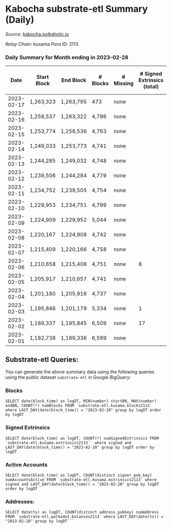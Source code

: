 # Kabocha substrate-etl Summary (Daily)

_Source_: [kabocha.polkaholic.io](https://kabocha.polkaholic.io)

*Relay Chain*: kusama
*Para ID*: 2113



### Daily Summary for Month ending in 2023-02-28


| Date | Start Block | End Block | # Blocks | # Missing | # Signed Extrinsics (total) | # Active Accounts | # Addresses with Balances | # Events | # Transfers | # XCM Transfers In | # XCM Transfers Out |
| ---- | ----------- | --------- | -------- | --------- | --------------------------- | ----------------- | ------------------------- | -------- | ----------- | ------------------ | ------------------- |
| 2023-02-17 | 1,263,323 | 1,263,795 | 473 | none  |  |  |  |  |   |   |   |
| 2023-02-16 | 1,258,537 | 1,263,322 | 4,786 | none  |  |  |  | 8,888 |   |   |   |
| 2023-02-15 | 1,253,774 | 1,258,536 | 4,763 | none  |  |  | 13,224 | 9,542 |   |   |   |
| 2023-02-14 | 1,249,033 | 1,253,773 | 4,741 | none  |  |  | 13,224 | 9,501 |   |   |   |
| 2023-02-13 | 1,244,285 | 1,249,032 | 4,748 | none  |  |  | 13,224 | 9,512 |   |   |   |
| 2023-02-12 | 1,239,506 | 1,244,284 | 4,779 | none  |  |  | 13,224 | 9,574 |   |   |   |
| 2023-02-11 | 1,234,752 | 1,239,505 | 4,754 | none  |  |  | 13,224 | 9,524 |   |   |   |
| 2023-02-10 | 1,229,953 | 1,234,751 | 4,799 | none  |  |  | 13,224 | 9,614 |   |   |   |
| 2023-02-09 | 1,224,909 | 1,229,952 | 5,044 | none  |  |  | 13,224 | 10,104 |   |   |   |
| 2023-02-08 | 1,220,167 | 1,224,908 | 4,742 | none  |  |  | 13,224 | 9,500 |   |   |   |
| 2023-02-07 | 1,215,409 | 1,220,166 | 4,758 | none  |  |  | 13,224 | 9,532 |   |   |   |
| 2023-02-06 | 1,210,658 | 1,215,408 | 4,751 | none  | 8 | 4 | 13,224 | 9,556 | 3  |   |   |
| 2023-02-05 | 1,205,917 | 1,210,657 | 4,741 | none  |  |  | 13,222 | 9,506 |   |   |   |
| 2023-02-04 | 1,201,180 | 1,205,916 | 4,737 | none  |  |  | 13,222 | 9,492 |   |   |   |
| 2023-02-03 | 1,195,846 | 1,201,179 | 5,334 | none  | 1 | 1 | 13,222 | 10,694 | 1  |   |   |
| 2023-02-02 | 1,189,337 | 1,195,845 | 6,509 | none  | 17 | 8 | 13,221 | 13,120 |   |   |   |
| 2023-02-01 | 1,182,738 | 1,189,336 | 6,599 | none  |  |  | 13,221 | 13,220 |   |   |   |

## Substrate-etl Queries:
You can generate the above summary data using the following queries using the public dataset `substrate-etl` in Google BigQuery:


### Blocks
```
SELECT date(block_time) as logDT, MIN(number) startBN, MAX(number) endBN, COUNT(*) numBlocks FROM `substrate-etl.kusama.blocks2113`  where LAST_DAY(date(block_time)) = "2023-02-28" group by logDT order by logDT
```


### Signed Extrinsics
```
SELECT date(block_time) as logDT, COUNT(*) numSignedExtrinsics FROM `substrate-etl.kusama.extrinsics2113`  where signed and LAST_DAY(date(block_time)) = "2023-02-28" group by logDT order by logDT
```


### Active Accounts
```
SELECT date(block_time) as logDT, COUNT(distinct signer_pub_key) numAccountsActive FROM `substrate-etl.kusama.extrinsics2113` where signed and LAST_DAY(date(block_time)) = "2023-02-28" group by logDT order by logDT
```


### Addresses:
```
SELECT date(ts) as logDT, COUNT(distinct address_pubkey) numAddress FROM `substrate-etl.polkadot.balances2113` where LAST_DAY(date(ts)) = "2023-02-28" group by logDT```

